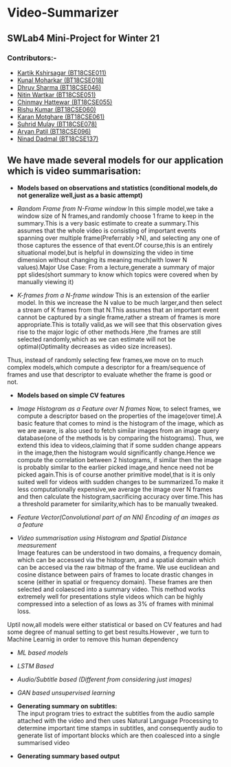 # Video-Summarizer

## SWLab4 Mini-Project for Winter 21

### Contributors:-
* [Kartik Kshirsagar (BT18CSE011)](https://github.com/kartikkshirsagar)
* [Kunal Moharkar (BT18CSE018)](https://github.com/KunalMoharkar)
* [Dhruv Sharma (BT18CSE046)](https://github.com/dsdroid1)
* [Nitin Wartkar (BT18CSE051)](https://github.com/nitinosiris)
* [Chinmay Hattewar (BT18CSE055)](https://github.com/chinuh037)
* [Rishu Kumar (BT18CSE060)](https://github.com/dsdroid1)
* [Karan Motghare (BT18CSE061)](https://github.com/karanmotghare)
* [Suhrid Mulay (BT18CSE078)](https://github.com/suhridmulay)
* [Aryan Patil (BT18CSE096)](https://github.com/aryanpatil)
* [Ninad Dadmal (BT18CSE137)](https://github.com/Ninad10code)


## We have made several models for our application which is video summarisation:
+ **Models based on observations and statistics (conditional models,do not generalize well,just as a basic attempt)**
+ *Random Frame from N-Frame window*
In this simple model,we take a window size of N frames,and randomly choose 1 frame to keep in the summary.This is a very basic estimate to create a summary.This assumes that the whole video is consisting of important events spanning over multiple frame(Preferrably >N), and selecting any one of those captures the essence of that event.Of course,this is an entirely situational model,but is helpful in downsizing the video in time dimension without changing its meaning much(with lower N values).Major Use Case: From a lecture,generate a summary of major ppt slides(short summary to know which topics were covered when by manually viewing it)

+ *K-frames from a N-frame window*
This is an extension of the earlier model. In this we increase the N value to be much larger,and then select a stream of K frames from that N.This assumes that an important event cannot be captured by a single frame,rather a stream of frames is more appropriate.This is totally valid,as we will see that this observation gives rise to the major logic of other methods.Here ,the frames are still selected randomly,which as we can estimate will not be optimal(Optimality decreases as video size increases).

Thus, instead of randomly selecting few frames,we move on to much complex models,which compute a descriptor for a fream/sequence of frames and use that descriptor to evaluate whether the frame is good or not.

+ **Models based on simple CV features**
+ *Image Histogram as a Feature over N frames*
Now, to select frames, we compute a descriptor based on the properties of the image(over time).A basic feature that comes to mind is the histogram of the image, which as we are aware, is also used to fetch similar images from an image query database(one of the methods is by comparing the histograms). Thus, we extend this idea to videos,claiming that if some sudden change appears in the image,then the histogram would significantly change.Hence we compute the correlation between 2 histograms, if similar then the image is probably similar to the earlier picked image,and hence need not be picked again.This is of course another primitive model,that is it is only suited well for videos with sudden changes to be summarized.To make it less computationally expensive,we average the image over N frames and then calculate the histogram,sacrificing accuracy over time.This has a threshold parameter for similarity,which has to be manually tweaked.

+ *Feature Vector(Convolutional part of an NN) Encoding of an images as a feature*
+ *Video summarisation using Histogram and Spatial Distance measurement*  
Image features can be understood in two domains, a frequency domain, which can be accessed via the histogram, and a spatial domain which can be accesed via the raw bitmap of the frame. We use euclidean and cosine distance between pairs of frames to locate drastic changes in scene (either in spatial or frequency domain). These frames are then selected and colaesced into a summary video. This method works extremely well for presentations style videos which can be highly compressed into a selection of as lows as 3% of frames with minimal loss.

Uptil now,all models were either statistical or based on CV features and had some degree of manual setting to get best results.However , we turn to Machine Learnig in order to remove this human dependency
+ *ML based models*
+ *LSTM Based*
+ *Audio/Subtitle based (Different from considering just images)*
+ *GAN based unsupervised learning*

+ **Generating summary on subtitles:**  
The input program tries to extract the subtitles from the audio sample attached with the video and then uses Natural Language Processing to determine important time stamps in subtitles, and consequently audio to generate list of important blocks which are then coalesced into a single summarised video
+ **Generating summary based output**

